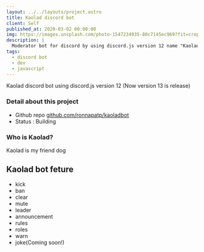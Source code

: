 ```yaml
---
layout: ../../layouts/project.astro
title: Kaolad discord bot
client: Self
published_at: 2020-03-02 00:00:00
img: https://images.unsplash.com/photo-1547234935-80c7145ec969?fit=crop&w=1400&h=700&q=75
description: |
  Moderator bot for discord by using discord.js version 12 name "Kaolad bot"
tags:
  - discord bot
  - dev
  - javascript
---
```


Kaolad discord bot using discord.js version 12 (Now version 13 is release)

### Detail about this project
- Github repo [github.com/ronnapatp/kaoladbot](https://github.com/ronnapatp/kaoladbot)
- Status : Building


### Who is Kaolad?
Kaolad is my friend dog
<!--![image](https://ronnapatpblog.netlify.app/global%20warming.jpg)-->

## Kaolad bot feture
- kick
- ban
- clear
- mute
- leader
- announcement
- rules
- roles
- warn
- joke(Coming soon!)
